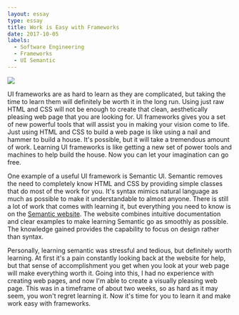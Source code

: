 ```yaml
---
layout: essay
type: essay
title: Work is Easy with Frameworks
date: 2017-10-05
labels:
  - Software Engineering
  - Frameworks
  - UI Semantic
---
```


<img class="ui small right floated rounded image" src="https://semantic-ui.com/images/logo.png">

UI frameworks are as hard to learn as they are complicated, but taking the time to learn them will definitely be worth it in the long run. Using just raw HTML and CSS will not be enough to create that clean, aesthetically pleasing web page that you are looking for. UI frameworks gives you a set of new powerful tools that will assist you in making your vision come to life. Just using HTML and CSS to build a web page is like using a nail and hammer to build a house. It's possible, but it will take a tremendous amount of work. Learning UI frameworks is like getting a new set of power tools and machines to help build the house. Now you can let your imagination can go free.

One example of a useful UI framework is Semantic UI. Semantic removes the need to completely know HTML and CSS by providing simple classes that do most of the work for you. It's syntax mimics natural language as much as possible to make it understandable to almost anyone. There is still a lot of work that comes with learning it, but everything you need to know is on the [Semantic website](https://semantic-ui.com/). The website combines intuitive documentation and clear examples to make learning Semantic go as smoothly as possible. The knowledge gained provides the capability to focus on design rather than syntax.

Personally, learning semantic was stressful and tedious, but definitely worth learning. At first it's a pain constantly looking back at the website for help, but that sense of accomplishment you get when you look at your web page will make everything worth it. Going into this, I had no experience with creating web pages, and now I'm able to create a visually pleasing web page. This was in a timeframe of about two weeks, so as hard as it may seem, you won't regret learning it. Now it's time for you to learn it and make work easy with frameworks.

 
